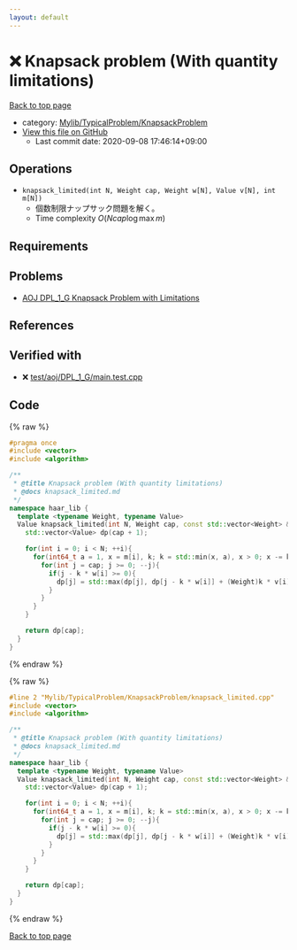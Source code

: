 ```yaml
---
layout: default
---
```


<!-- mathjax config similar to math.stackexchange -->
<script type="text/javascript" async
  src="https://cdnjs.cloudflare.com/ajax/libs/mathjax/2.7.5/MathJax.js?config=TeX-MML-AM_CHTML">
</script>
<script type="text/x-mathjax-config">
  MathJax.Hub.Config({
    TeX: { equationNumbers: { autoNumber: "AMS" }},
    tex2jax: {
      inlineMath: [ ['$','$'] ],
      processEscapes: true
    },
    "HTML-CSS": { matchFontHeight: false },
    displayAlign: "left",
    displayIndent: "2em"
  });
</script>

<script type="text/javascript" src="https://cdnjs.cloudflare.com/ajax/libs/jquery/3.4.1/jquery.min.js"></script>
<script src="https://cdn.jsdelivr.net/npm/jquery-balloon-js@1.1.2/jquery.balloon.min.js" integrity="sha256-ZEYs9VrgAeNuPvs15E39OsyOJaIkXEEt10fzxJ20+2I=" crossorigin="anonymous"></script>
<script type="text/javascript" src="../../../../assets/js/copy-button.js"></script>
<link rel="stylesheet" href="../../../../assets/css/copy-button.css" />


# :x: Knapsack problem (With quantity limitations)

<a href="../../../../index.html">Back to top page</a>

* category: <a href="../../../../index.html#4bc951e5ca9130b2259fc85dc53eb972">Mylib/TypicalProblem/KnapsackProblem</a>
* <a href="{{ site.github.repository_url }}/blob/master/Mylib/TypicalProblem/KnapsackProblem/knapsack_limited.cpp">View this file on GitHub</a>
    - Last commit date: 2020-09-08 17:46:14+09:00




## Operations

- `knapsack_limited(int N, Weight cap, Weight w[N], Value v[N], int m[N])`
	- 個数制限ナップサック問題を解く。
	- Time complexity $O(N cap \log \max m)$

## Requirements

## Problems

- [AOJ DPL_1_G Knapsack Problem with Limitations](http://judge.u-aizu.ac.jp/onlinejudge/description.jsp?id=DPL_1_G)

## References



## Verified with

* :x: <a href="../../../../verify/test/aoj/DPL_1_G/main.test.cpp.html">test/aoj/DPL_1_G/main.test.cpp</a>


## Code

<a id="unbundled"></a>
{% raw %}
```cpp
#pragma once
#include <vector>
#include <algorithm>

/**
 * @title Knapsack problem (With quantity limitations)
 * @docs knapsack_limited.md
 */
namespace haar_lib {
  template <typename Weight, typename Value>
  Value knapsack_limited(int N, Weight cap, const std::vector<Weight> &w, const std::vector<Value> &v, const std::vector<int> &m){
    std::vector<Value> dp(cap + 1);

    for(int i = 0; i < N; ++i){
      for(int64_t a = 1, x = m[i], k; k = std::min(x, a), x > 0; x -= k, a *= 2){
        for(int j = cap; j >= 0; --j){
          if(j - k * w[i] >= 0){
            dp[j] = std::max(dp[j], dp[j - k * w[i]] + (Weight)k * v[i]);
          }
        }
      }
    }

    return dp[cap];
  }
}

```
{% endraw %}

<a id="bundled"></a>
{% raw %}
```cpp
#line 2 "Mylib/TypicalProblem/KnapsackProblem/knapsack_limited.cpp"
#include <vector>
#include <algorithm>

/**
 * @title Knapsack problem (With quantity limitations)
 * @docs knapsack_limited.md
 */
namespace haar_lib {
  template <typename Weight, typename Value>
  Value knapsack_limited(int N, Weight cap, const std::vector<Weight> &w, const std::vector<Value> &v, const std::vector<int> &m){
    std::vector<Value> dp(cap + 1);

    for(int i = 0; i < N; ++i){
      for(int64_t a = 1, x = m[i], k; k = std::min(x, a), x > 0; x -= k, a *= 2){
        for(int j = cap; j >= 0; --j){
          if(j - k * w[i] >= 0){
            dp[j] = std::max(dp[j], dp[j - k * w[i]] + (Weight)k * v[i]);
          }
        }
      }
    }

    return dp[cap];
  }
}

```
{% endraw %}

<a href="../../../../index.html">Back to top page</a>

